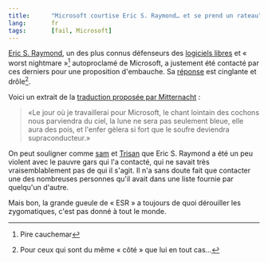 ```yaml
--- 
title:      "Microsoft courtise Eric S. Raymond… et se prend un rateau" 
lang:       fr 
tags:       [fail, Microsoft]
---
```


[Eric S. Raymond](http://www.catb.org/~esr/), un des plus connus défenseurs des [logiciels libres](http://www.clever-age.com/actualites/petits-dejeuners/jusqu-aller-avec-logiciel-libre-retours-experiences-perspectives-416.html) et « worst nightmare »[^1] autoproclamé de Microsoft, a justement été contacté par ces derniers pour une proposition d'embauche. Sa [réponse](http://esr.ibiblio.org/index.php?p=208) est cinglante et drôle[^2].


[^1]: Pire cauchemar

[^2]: Pour ceux qui sont du même « côté » que lui en tout cas…

Voici un extrait de la [traduction proposée par Mitternacht](http://www.mitternachts-lied.net/blog/index.php/2005/09/09/206-eric-s-raymond-met-un-rateau-a-microsoft) :

<blockquote>«Le jour où je travaillerai pour Microsoft, le chant lointain des cochons nous parviendra du ciel, la lune ne sera pas seulement bleue, elle aura des pois, et l'enfer gèlera si fort que le soufre deviendra supraconducteur.»</blockquote>

On peut souligner comme [sam](http://www.mitternachts-lied.net/blog/index.php/2005/09/09/206-eric-s-raymond-met-un-rateau-a-microsoft#c1811) et [Trisan](http://www.mitternachts-lied.net/blog/index.php/2005/09/09/206-eric-s-raymond-met-un-rateau-a-microsoft#c1817) que Eric S. Raymond a été un peu violent avec le pauvre gars qui l'a contacté, qui ne savait très vraisemblablement pas de qui il s'agit. Il n'a sans doute fait que contacter une des nombreuses personnes qu'il avait dans une liste fournie par quelqu'un d'autre.

Mais bon, la grande gueule de « ESR » a toujours de quoi dérouiller les zygomatiques, c'est pas donné à tout le monde.
